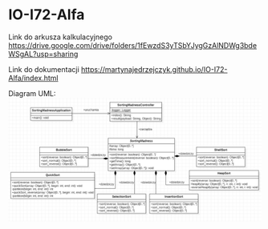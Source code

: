 # IO-I72-Alfa

Link do arkusza kalkulacyjnego
https://drive.google.com/drive/folders/1fEwzdS3yTSbYJygGzAlNDWg3bdeWSgAL?usp=sharing  

Link do dokumentacji
https://martynajedrzejczyk.github.io/IO-I72-Alfa/index.html

Diagram UML:  
![This is an image](/diagram_UML.PNG)

